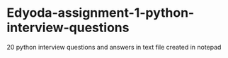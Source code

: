 # Edyoda-assignment-1-python-interview-questions
20 python interview questions and answers in text file created in notepad
